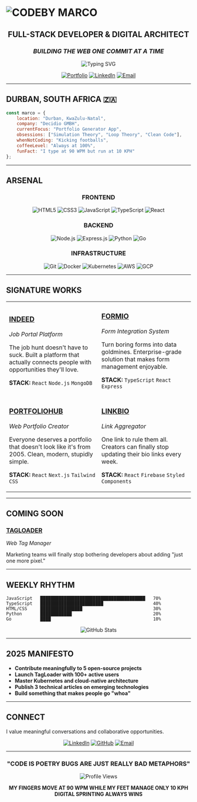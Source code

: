 # ![CODEBY MARCO]([https://github.com/codebymarco/public-assets/codebymarco_logo_transparent_fixed.png](https://github.com/codebymarco/public-assets/blob/main/codebymarco_logo_transparent_fixed.png))

<div align="center">

## **FULL-STACK DEVELOPER & DIGITAL ARCHITECT**
### *BUILDING THE WEB ONE COMMIT AT A TIME*

![Typing SVG](https://readme-typing-svg.herokuapp.com?font=Bebas+Neue&size=28&duration=3000&pause=1000&color=ffffff&center=true&vCenter=true&width=700&lines=WELCOME+TO+MY+DIGITAL+PLAYGROUND;CRAFTING+CODE+THAT+ACTUALLY+WORKS;ALWAYS+LEARNING+ALWAYS+BUILDING;LETS+MAKE+SOMETHING+AWESOME)

[![Portfolio](https://img.shields.io/badge/PORTFOLIO-CHECK_IT_OUT-000000?style=for-the-badge&labelColor=ffffff&color=000000)](https://iportfolio-console.vercel.app)
[![LinkedIn](https://img.shields.io/badge/LINKEDIN-LET'S_CONNECT-000000?style=for-the-badge&labelColor=ffffff&color=000000)](https://www.linkedin.com/in/miguelmarco-ramcharan-34b04a277)
[![Email](https://img.shields.io/badge/EMAIL-SAY_HELLO-000000?style=for-the-badge&labelColor=ffffff&color=000000)](mailto:miguelmarcoramcharan@gmail.com)

</div>

---

## **DURBAN, SOUTH AFRICA** 🇿🇦

```javascript
const marco = {
    location: "Durban, KwaZulu-Natal",
    company: "Decidio GMBH", 
    currentFocus: "Portfolio Generator App",
    obsessions: ["Simulation Theory", "Loop Theory", "Clean Code"],
    whenNotCoding: "Kicking footballs",
    coffeeLevel: "Always at 100%",
    funFact: "I type at 90 WPM but run at 10 KPH"
};
```

---

## **ARSENAL**

<div align="center">

### **FRONTEND**
![HTML5](https://img.shields.io/badge/HTML5-000000?style=flat-square&logo=html5&logoColor=white&labelColor=000000)
![CSS3](https://img.shields.io/badge/CSS3-000000?style=flat-square&logo=css3&logoColor=white&labelColor=000000)
![JavaScript](https://img.shields.io/badge/JavaScript-000000?style=flat-square&logo=javascript&logoColor=white&labelColor=000000)
![TypeScript](https://img.shields.io/badge/TypeScript-000000?style=flat-square&logo=typescript&logoColor=white&labelColor=000000)
![React](https://img.shields.io/badge/React-000000?style=flat-square&logo=react&logoColor=white&labelColor=000000)

### **BACKEND**
![Node.js](https://img.shields.io/badge/Node.js-000000?style=flat-square&logo=node.js&logoColor=white&labelColor=000000)
![Express.js](https://img.shields.io/badge/Express.js-000000?style=flat-square&logo=express&logoColor=white&labelColor=000000)
![Python](https://img.shields.io/badge/Python-000000?style=flat-square&logo=python&logoColor=white&labelColor=000000)
![Go](https://img.shields.io/badge/Go-000000?style=flat-square&logo=go&logoColor=white&labelColor=000000)

### **INFRASTRUCTURE**
![Git](https://img.shields.io/badge/Git-000000?style=flat-square&logo=git&logoColor=white&labelColor=000000)
![Docker](https://img.shields.io/badge/Docker-000000?style=flat-square&logo=docker&logoColor=white&labelColor=000000)
![Kubernetes](https://img.shields.io/badge/Kubernetes-000000?style=flat-square&logo=kubernetes&logoColor=white&labelColor=000000)
![AWS](https://img.shields.io/badge/AWS-000000?style=flat-square&logo=amazon-aws&logoColor=white&labelColor=000000)
![GCP](https://img.shields.io/badge/GCP-000000?style=flat-square&logo=google-cloud&logoColor=white&labelColor=000000)

</div>

---

## **SIGNATURE WORKS**

<table>
<tr>
<td width="50%">

### **[INDEED](https://indeed-console.vercel.app)**
*Job Portal Platform*

The job hunt doesn't have to suck. Built a platform that actually connects people with opportunities they'll love.

**STACK:** `React` `Node.js` `MongoDB`

</td>
<td width="50%">

### **[FORMIO](https://formio-console.vercel.app)**
*Form Integration System*

Turn boring forms into data goldmines. Enterprise-grade solution that makes form management enjoyable.

**STACK:** `TypeScript` `React` `Express`

</td>
</tr>
<tr>
<td width="50%">

### **[PORTFOLIOHUB](https://iportfolio-console.vercel.app)**
*Web Portfolio Creator*

Everyone deserves a portfolio that doesn't look like it's from 2005. Clean, modern, stupidly simple.

**STACK:** `React` `Next.js` `Tailwind CSS`

</td>
<td width="50%">

### **[LINKBIO](https://linkbio-console.vercel.app)**
*Link Aggregator*

One link to rule them all. Creators can finally stop updating their bio links every week.

**STACK:** `React` `Firebase` `Styled Components`

</td>
</tr>
</table>

---

## **COMING SOON**

### **[TAGLOADER](https://tag-console.vercel.app)**
*Web Tag Manager*

Marketing teams will finally stop bothering developers about adding "just one more pixel."

---

## **WEEKLY RHYTHM**

```text
JavaScript   ████████████████████████████████████████   70%
TypeScript   ████████████████████████                   40%
HTML/CSS     ████████████████                           30%
Python       ████████████                               20%
Go           ████                                       10%
```

<div align="center">

![GitHub Stats](https://github-readme-stats.vercel.app/api?username=codebymarco&show_icons=true&theme=dark&bg_color=000000&text_color=ffffff&icon_color=ffffff&title_color=ffffff)

</div>

---

## **2025 MANIFESTO**

- **Contribute meaningfully to 5 open-source projects**
- **Launch TagLoader with 100+ active users**  
- **Master Kubernetes and cloud-native architecture**
- **Publish 3 technical articles on emerging technologies**
- **Build something that makes people go "whoa"**

---

## **CONNECT**

I value meaningful conversations and collaborative opportunities.

<div align="center">

[![LinkedIn](https://img.shields.io/badge/LINKEDIN-000000?style=for-the-badge&logo=linkedin&logoColor=white&labelColor=000000)](https://www.linkedin.com/in/miguelmarco-ramcharan-34b04a277)
[![GitHub](https://img.shields.io/badge/GITHUB-000000?style=for-the-badge&logo=github&logoColor=white&labelColor=000000)](https://github.com/codebymarco)
[![Email](https://img.shields.io/badge/EMAIL-000000?style=for-the-badge&logo=gmail&logoColor=white&labelColor=000000)](mailto:miguelmarcoramcharan@gmail.com)

</div>

---

<div align="center">

### **"CODE IS POETRY BUGS ARE JUST REALLY BAD METAPHORS"**

![Profile Views](https://komarev.com/ghpvc/?username=codebymarco&color=000000&style=flat-square&label=PROFILE+VIEWS)

**MY FINGERS MOVE AT 90 WPM WHILE MY FEET MANAGE ONLY 10 KPH**  
**DIGITAL SPRINTING ALWAYS WINS**

</div>
